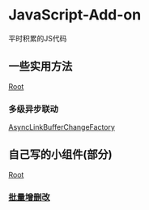 # JavaScript-Add-on
平时积累的JS代码

## 一些实用方法
[Root](https://github.com/SailHe/JavaScript-Add-on/blob/master/src/lib/js/utility.js)
### 多级异步联动
[AsyncLinkBufferChangeFactory](https://github.com/SailHe/JavaScript-Add-on/blob/caf38f0718a2dfd38fb93759ff2ee08e1c5f88f6/src/lib/js/utility.js#L846)

## 自己写的小组件(部分)
[Root](https://github.com/SailHe/JavaScript-Add-on/tree/master/src/playground)
### [批量增删改](https://github.com/SailHe/JavaScript-Add-on/blob/master/src/playground/table_related/batch_crud/BatchCRUDTable.html)
